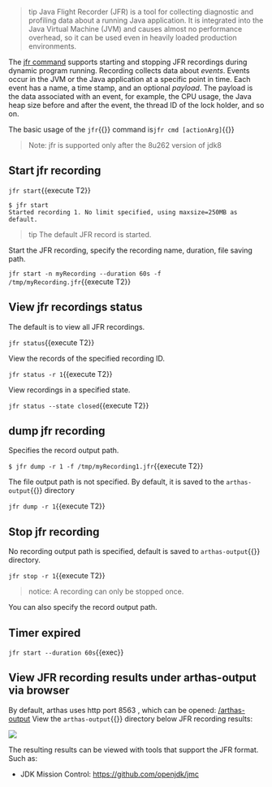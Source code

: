 > tip
> Java Flight Recorder (JFR) is a tool for collecting diagnostic and profiling data about a running Java application. It is integrated into the Java Virtual Machine (JVM) and causes almost no performance overhead, so it can be used even in heavily loaded production environments.

The [jfr command](https://arthas.aliyun.com/en/doc/jfr.html) supports starting and stopping JFR recordings during dynamic program running. Recording collects data about _events_. Events occur in the JVM or the Java application at a specific point in time. Each event has a name, a time stamp, and an optional _payload_. The payload is the data associated with an event, for example, the CPU usage, the Java heap size before and after the event, the thread ID of the lock holder, and so on.

The basic usage of the `jfr`{{}} command is`jfr cmd [actionArg]`{{}}

> Note: jfr is supported only after the 8u262 version of jdk8

## Start jfr recording

`jfr start`{{execute T2}}

```
$ jfr start
Started recording 1. No limit specified, using maxsize=250MB as default.
```

> tip
> The default JFR record is started.

Start the JFR recording, specify the recording name, duration, file saving path.

`jfr start -n myRecording --duration 60s -f /tmp/myRecording.jfr`{{execute T2}}

## View jfr recordings status

The default is to view all JFR recordings.

`jfr status`{{execute T2}}

View the records of the specified recording ID.

`jfr status -r 1`{{execute T2}}

View recordings in a specified state.

`jfr status --state closed`{{execute T2}}

## dump jfr recording

Specifies the record output path.

`$ jfr dump -r 1 -f /tmp/myRecording1.jfr`{{execute T2}}

The file output path is not specified. By default, it is saved to the `arthas-output`{{}} directory

`jfr dump -r 1`{{execute T2}}

## Stop jfr recording

No recording output path is specified, default is saved to `arthas-output`{{}} directory.

`jfr stop -r 1`{{execute T2}}

> notice: A recording can only be stopped once.

You can also specify the record output path.

## Timer expired

`jfr start --duration 60s`{{exec}}

## View JFR recording results under arthas-output via browser

By default, arthas uses http port 8563 , which can be opened: [/arthas-output]({{TRAFFIC_HOST1_8563}}/arthas-output) View the `arthas-output`{{}} directory below JFR recording results:

![](../../assets/arthas-output-recording.png)

The resulting results can be viewed with tools that support the JFR format. Such as:

- JDK Mission Control: https://github.com/openjdk/jmc
